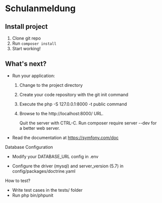 # Schulanmeldung

## Install project

1.  Clone git repo
2.  Run `composer install`
3.  Start working!


## What's next? 
              

  * Run your application:
    1. Change to the project directory
    2. Create your code repository with the git init command
    3. Execute the php -S 127.0.0.1:8000 -t public command
    4. Browse to the http://localhost:8000/ URL.

       Quit the server with CTRL-C.
       Run composer require server --dev for a better web server.

  * Read the documentation at https://symfony.com/doc

                        
 Database Configuration 
                        

  * Modify your DATABASE_URL config in .env

  * Configure the driver (mysql) and
    server_version (5.7) in config/packages/doctrine.yaml

              
 How to test? 
              

  * Write test cases in the tests/ folder
  * Run php bin/phpunit
